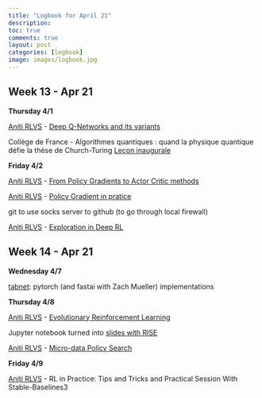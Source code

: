 ```yaml
---
title: "Logbook for April 21"
description: 
toc: true
comments: true
layout: post
categories: [logbook]
image: images/logbook.jpg
---
```




## Week 13 - Apr 21

**Thursday 4/1**

[Aniti RLVS](/guillaume_blog/blog/Aniti-RLVS-seminaire-RL.html) - [Deep Q-Networks and its variants](https://whova.com/embedded/session/rlstc_202011/1416824/?view=#)

Collège de France - Algorithmes quantiques : quand la physique quantique défie la thèse de Church-Turing [Leçon inaugurale](https://www.college-de-france.fr/site/frederic-magniez/inaugural-lecture-2020-2021.htm)


**Friday 4/2**

[Aniti RLVS](/guillaume_blog/blog/Aniti-RLVS-seminaire-RL.html) - [From Policy Gradients to Actor Critic methods](https://whova.com/embedded/session/rlstc_202011/1416833/?view=)

[Aniti RLVS](/guillaume_blog/blog/Aniti-RLVS-seminaire-RL.html) - [Policy Gradient in pratice](https://whova.com/embedded/session/rlstc_202011/1416836/?view=)

git to use socks server to github (to go through local firewall)

[Aniti RLVS](/guillaume_blog/blog/Aniti-RLVS-seminaire-RL.html) - [Exploration in Deep RL](https://whova.com/embedded/session/rlstc_202011/1416838/?view=#)



## Week 14 - Apr 21

**Wednesday 4/7**

[tabnet](https://arxiv.org/abs/1908.07442): pytorch (and fastai with Zach Mueller) implementations 

**Thursday 4/8**

[Aniti RLVS](/guillaume_blog/blog/Aniti-RLVS-seminaire-RL.html) - [Evolutionary Reinforcement Learning](https://whova.com/embedded/session/rlstc_202011/1416851/?view=)

Jupyter notebook turned into [slides with RISE](https://www.blog.pythonlibrary.org/2018/09/25/creating-presentations-with-jupyter-notebook/)

[Aniti RLVS](/guillaume_blog/blog/Aniti-RLVS-seminaire-RL.html) - [Micro-data Policy Search](https://whova.com/embedded/session/rlstc_202011/1416841/?view=)

**Friday 4/9**

[Aniti RLVS](/guillaume_blog/blog/Aniti-RLVS-seminaire-RL.html) - RL in Practice: Tips and Tricks and Practical Session With Stable-Baselines3